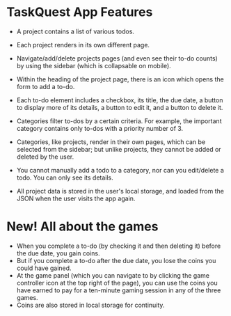 # TaskQuest App Features

- A project contains a list of various todos.
- Each project renders in its own different page.
- Navigate/add/delete projects pages (and even see their to-do counts) by using the sidebar (which is collapsable on mobile).
- Within the heading of the project page, there is an icon which opens the form to add a to-do.
- Each to-do element includes a checkbox, its title, the due date, a button to display more of its details, a button to edit it, and a button to delete it.

- Categories filter to-dos by a certain criteria. For example, the important category contains only to-dos with a priority number of 3.
- Categories, like projects, render in their own pages, which can be selected from the sidebar; but unlike projects, they cannot be added or deleted by the user.
- You cannot manually add a todo to a category, nor can you edit/delete a todo. You can only see its details.

- All project data is stored in the user's local storage, and loaded from the JSON when the user visits the app again.

# New! All about the games

- When you complete a to-do (by checking it and then deleting it) before the due date, you gain coins.
- But if you complete a to-do after the due date, you lose the coins you could have gained.
- At the game panel (which you can navigate to by clicking the game controller icon at the top right of the page), you can use the coins you have earned to pay for a ten-minute gaming session in any of the three games.
- Coins are also stored in local storage for continuity.
